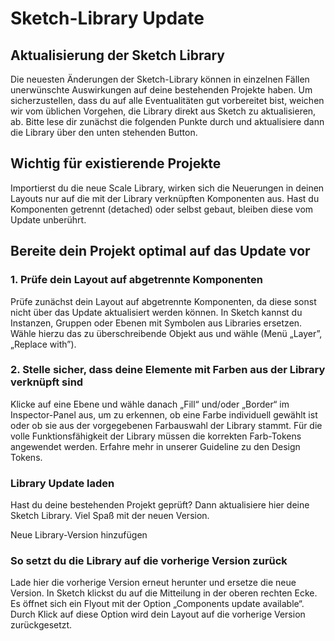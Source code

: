 # Sketch-Library Update

## Aktualisierung der Sketch Library

Die neuesten Änderungen der Sketch-Library können in einzelnen Fällen unerwünschte Auswirkungen auf deine bestehenden Projekte haben. Um sicherzustellen, dass du auf alle Eventualitäten gut vorbereitet bist, weichen wir vom üblichen Vorgehen, die Library direkt aus Sketch zu aktualisieren, ab. Bitte lese dir zunächst die folgenden Punkte durch und aktualisiere dann die Library über den unten stehenden Button.

## Wichtig für existierende Projekte

Importierst du die neue Scale Library, wirken sich die Neuerungen in deinen Layouts nur auf die mit der Library verknüpften Komponenten aus. Hast du Komponenten getrennt (detached) oder selbst gebaut, bleiben diese vom Update unberührt.

## Bereite dein Projekt optimal auf das Update vor

### 1. Prüfe dein Layout auf abgetrennte Komponenten

Prüfe zunächst dein Layout auf abgetrennte Komponenten, da diese sonst nicht über das Update aktualisiert werden können. In Sketch kannst du Instanzen, Gruppen oder Ebenen mit Symbolen aus Libraries ersetzen. Wähle hierzu das zu überschreibende Objekt aus und wähle (Menü „Layer”, „Replace with”).

### 2. Stelle sicher, dass deine Elemente mit Farben aus der Library verknüpft sind

Klicke auf eine Ebene und wähle danach „Fill“ und/oder „Border“ im Inspector-Panel aus, um zu erkennen, ob eine Farbe individuell gewählt ist oder ob sie aus der vorgegebenen Farbauswahl der Library stammt. Für die volle Funktionsfähigkeit der Library müssen die korrekten Farb-Tokens angewendet werden. Erfahre mehr in unserer Guideline zu den Design Tokens.

### Library Update laden

Hast du deine bestehenden Projekt geprüft? Dann aktualisiere hier deine Sketch Library. Viel Spaß mit der neuen Version.

Neue Library-Version hinzufügen

### So setzt du die Library auf die vorherige Version zurück

Lade hier die vorherige Version erneut herunter und ersetze die neue Version. In Sketch klickst du auf die Mitteilung in der oberen rechten Ecke. Es öffnet sich ein Flyout mit der Option „Components update available“. Durch Klick auf diese Option wird dein Layout auf die vorherige Version zurückgesetzt.
